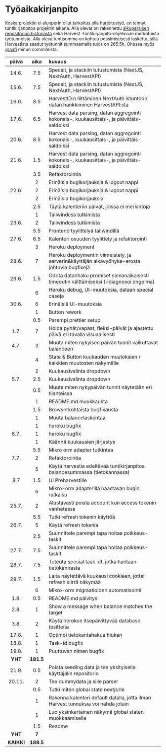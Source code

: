 # Työaikakirjanpito
Koska projektin ei alunperin ollut tarkoitus olla harjoitustyö, en tehnyt tuntikirjanpitoa projektin aikana. Alla olevat on rakennettu [alkuperäisen repositorion historiasta](commits.png) sekä Harvest -tuntikirjanpito-ohjelmaan merkatuista työtunneista. Alla oleva tuntisumma on kohtuu pessimistisesti laskettu, sillä Harvestista saadut työtunnit summaamalla tulos on 265.5h. Ohessa myös [graafi](contributions.png) minun commiteista.

| päivä | aika | kuvaus |
|:----:|:-----:| :-----|
| 14.6. | 7.5 | Specsit, ja stackiin tutustumista (NextJS, NextAuth, HarvestAPI) |
| 15.6. | 7.5 | Specsit, ja stackiin tutustumista (NextJS, NextAuth, HarvestAPI) |
| 16.6. | 8.5 | HarvestID:n liittäminen NextAuth istuntoon, datan hankkiminen HarvestAPI:sta|
| 17.6.| 6.5 |  Harvest data parsing, datan aggregointi kokonais-, kuukausittais-, ja päivittäis-saldoiksi |
| 20.6.| 8.5 | Harvest data parsing, datan aggregointi kokonais-, kuukausittais-, ja päivittäis-saldoiksi |
| 21.6. | 1.5 | Harvest data parsing, datan aggregointi kokonais-, kuukausittais-, ja päivittäis-saldoiksi |
|| 3.5 |  Refaktorointia |
|| 2 |  Erinäisia bugikorjauksia & logout nappi |
| 22.6. | 2 |  Erinäisia bugikorjauksia & logout nappi |
|| 2 |  Erinäisia bugikorjauksia |
|| 2.5 | Täytä kalenteriin päivät, joissa ei merkintöjä |
|| 1 | Tailwindcss tutkimista |
| 23.6. | 2 | Tailwindcss tutkimista |
|  | 5.5 | Frontend tyylittelyä tailwindillä|
| 27.6. | 6.5 | Kalenteri osuuden tyylittely ja refaktorointi |
|  | 3 | Heroku deployment |
| 28.6. | 7 | Heroku deploymentin viimeistely, ja serverin&käyttäjän aikavyöhyke-erosta johtuvia bugfixejä |
| 29.6. | 1.5 | Odota datanhaku promiset samanaikaisesti timeoutin välttämiseksi (+diagnosoi ongelma) |
|| 6 | Heroku debug, UI-muutoksia, dataan special caseja |
| 30.6. | 6 | Erinäisiä UI-muutoksia |
| | 1 | Button rework |
| | 0.5 | Parempi prettier setup |
| 1.7. | 7 | Hoida pyhät/vapaat, fleksi-päivät ja ajastettu päivä eri tavalla visuaalisesti |
| 4.7. | 3 | Muuta miten nykyisen päivän tunnit vaikuttavat balanceen |
| | 4 |State & Button kuukauden muutoksien / kaikkien muutosten näkymälle |
| | 2 | Kuukausivalinta dropdown|
| 5.7. | 2.5 | Kuukausivalinta dropdown |
| | 0.5 | Muuta miten nykypäivän tunnit näytetään eri tilanteissa |
| | 1 | README.md muokkausta |
| | 1.5  | Browserkohtaista bugfixausta | 
| | 1 | Muuta balancelaskentaa | 
| | 1 | heroku bugfix | 
| 6.7. | 1 | heroku bugfix | 
| | 1 | Käännä kuukausien järjestys | 
| | 5.5 | Mikro orm adapter tutkintaa |
| 7.7. | 2| Refaktorointia |
| | 5 | Käytä harvestia edeltävää tuntikirjanpitoa balancesummassa (tietokannassa) |
| 8.7 | 1.5 | UI Preharvestille |
| | 6 | Mikro-orm adapterillä haastavan bugin ratkaisu |
| 25.7. | 2 | Alustavasti poista account kun access tokenin vanhetessa |
| | 5.5 | Tutki refresh tokenin käyttöä |
| 26.7. | 5 | Käytä refresh tokenia |
| | 2.5 | Suunnittele parempi tapa hoitaa poikkeus-taskit |
| 27.7. | 7.5 | Suunnittele parempi tapa hoitaa poikkeus-taskit |
| 28.7. | 7.5 | Toteuta special task idt, jotka haetaan tietokannasta|
| 29.7. | 1.5 | Laita näytettävä kuukausi cookieen, jottei refresh siirrä näkymää |
| | 6 | Mikro-orm migraatioiden automatisointi | 
| 1.8. | 0.5 | README.md päivitys|
| 2.8. | 1 | Show a message when balance matches the target |
| 3.8. | 2 | Käytä herokun itsepäivittyvää database tositteita |
| 17.8. | 1 | Optimoi tietokantahakua hiukan |
| 18.8. | 1 | Task-id bugfix |
| 19.8. | 1 | Puuttuvan nimen bugfix| 
| **YHT** |**181.5** | |
| 21.9. | 0.5 | Poista seeding data ja tee yksityiselle käyttäjälle repositorio|
|20.11.| 2  | Tee dummydata ja sille parser|
|| 0.5 | Tutki miten global state nextjs:lle|
|| 1 | Rakenna kalenteri default datalla, jotta ilman Harvest tunnuksia voi nähdä jotain |
|| 1 | Luo yksinkertainen näkymä global staten muokkaamiselle |
|| 1.5 | Readme |
| **YHT** |**7**| |
| **KAIKKI** |**188.5**| |